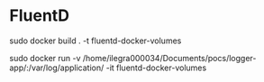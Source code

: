 
# FluentD



sudo docker build . -t fluentd-docker-volumes


sudo docker run -v /home/ilegra000034/Documents/pocs/logger-app/:/var/log/application/ -it fluentd-docker-volumes
